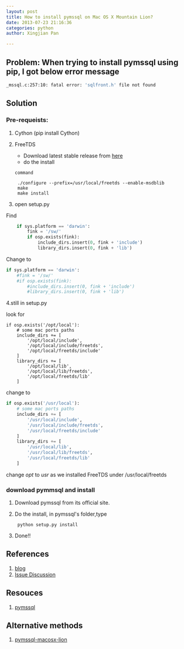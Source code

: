 ```yaml
---
layout: post
title: How to install pymssql on Mac OS X Mountain Lion?
date: 2013-07-23 21:16:36
categories: python
author: Xingjian Pan

---
```

## Problem: When trying to install pymssql using pip, I got below error message

```bash
_mssql.c:257:10: fatal error: 'sqlfront.h' file not found 
```

## Solution

### Pre-requeists:
1. Cython (pip install Cython)
2. FreeTDS
	* Download latest stable release from [here](http://www.freetds.org)
	* do the install
	
	`command`

		./configure --prefix=/usr/local/freetds --enable-msdblib
		make
		make install
3. open setup.py

	
Find 

```python
	if sys.platform == 'darwin':
    	fink = '/sw/'
    	if osp.exists(fink):
        	include_dirs.insert(0, fink + 'include')
        	library_dirs.insert(0, fink + 'lib')
```
 
Change to 
```python
if sys.platform == 'darwin':
	#fink = '/sw/'
	#if osp.exists(fink):
		#include_dirs.insert(0, fink + 'include')
		#library_dirs.insert(0, fink + 'lib')
```

4.still in setup.py
 
look for
```	
if osp.exists('/opt/local'):
    # some mac ports paths
    include_dirs += [
        '/opt/local/include',
        '/opt/local/include/freetds',
        '/opt/local/freetds/include'
    ]   
    library_dirs += [
        '/opt/local/lib',
        '/opt/local/lib/freetds',
        '/opt/local/freetds/lib'
    ]   
```


change to
```python	
if osp.exists('/usr/local'):
    # some mac ports paths
    include_dirs += [
        '/usr/local/include',
        '/usr/local/include/freetds',
        '/usr/local/freetds/include'
    ]   
    library_dirs += [
        '/usr/local/lib',
        '/usr/local/lib/freetds',
        '/usr/local/freetds/lib'
    ] 	 
```
   
	
change _opt_ to _usr_ as we installed FreeTDS under /usr/local/freetds


### download pymmsql and install
1. Download pymssql from its official site.
2. Do the install, in pymssql's folder,type

		python setup.py install
3. Done!!


## References
1. [blog](http://blog.sina.com.cn/s/blog_62b2318d0101gucr.html)
2. [Issue Discussion](https://groups.google.com/forum/#!topic/pymssql/Z0HuJpJGAfo)



## Resouces
1. [pymssql](http://code.google.com/p/pymssql/downloads/list)	

## Alternative methods
1. [pymssql-macosx-lion](https://github.com/blackbass1988/pymssql-macos-lion)
